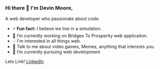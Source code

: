 ### Hi there 👋 I'm Devin Moore,
A web developer who passionate about code.

- ⚡ **Fun fact:** I believe we live in a simulation.
- 🔭 I’m currently working on Bridges To Prosperity web applicaiton.
- 💡 I'm interested in all things web.
- 💬 Talk to me about video games, Memes, anything that interests you.
- 🌱 I’m currently pursuing web development

Lets Link! [LinkedIn](https://www.linkedin.com/in/devin-jay-moore/)
